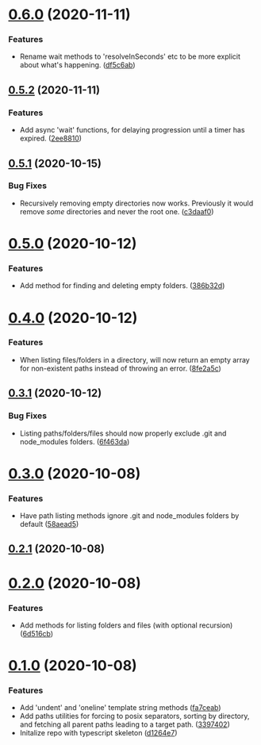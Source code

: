 # [0.6.0](https://github.com/bscotch/node-util/compare/v0.5.2...v0.6.0) (2020-11-11)


### Features

* Rename wait methods to 'resolveInSeconds' etc to be more explicit about what's happening. ([df5c6ab](https://github.com/bscotch/node-util/commit/df5c6abd41c4c60587e26d4a8e9f3fde04c67cea))



## [0.5.2](https://github.com/bscotch/node-util/compare/v0.5.1...v0.5.2) (2020-11-11)


### Features

* Add async 'wait' functions, for delaying progression until a timer has expired. ([2ee8810](https://github.com/bscotch/node-util/commit/2ee8810e0de36a562a40fcd0926e02760bc1abb1))



## [0.5.1](https://github.com/bscotch/node-util/compare/v0.5.0...v0.5.1) (2020-10-15)


### Bug Fixes

* Recursively removing empty directories now works. Previously it would remove *some* directories and never the root one. ([c3daaf0](https://github.com/bscotch/node-util/commit/c3daaf06330e0d9a7d2c1f61ad5adcbee846bdf0))



# [0.5.0](https://github.com/bscotch/node-util/compare/v0.4.0...v0.5.0) (2020-10-12)


### Features

* Add method for finding and deleting empty folders. ([386b32d](https://github.com/bscotch/node-util/commit/386b32dac671386a931dd837bb08d70c78e53e35))



# [0.4.0](https://github.com/bscotch/node-util/compare/v0.3.1...v0.4.0) (2020-10-12)


### Features

* When listing files/folders in a directory, will now return an empty array for non-existent paths instead of throwing an error. ([8fe2a5c](https://github.com/bscotch/node-util/commit/8fe2a5cad9b59f4ba64549874670bc238d4149c7))



## [0.3.1](https://github.com/bscotch/node-util/compare/v0.3.0...v0.3.1) (2020-10-12)


### Bug Fixes

* Listing paths/folders/files should now properly exclude .git and node_modules folders. ([6f463da](https://github.com/bscotch/node-util/commit/6f463da1630cf0dea518c4659ca7e6316b70e65a))



# [0.3.0](https://github.com/bscotch/node-util/compare/v0.2.1...v0.3.0) (2020-10-08)


### Features

* Have path listing methods ignore .git and node_modules folders by default ([58aead5](https://github.com/bscotch/node-util/commit/58aead5f9afaa596a6569aa68962abf2253daabc))



## [0.2.1](https://github.com/bscotch/node-util/compare/v0.2.0...v0.2.1) (2020-10-08)



# [0.2.0](https://github.com/bscotch/node-util/compare/v0.1.0...v0.2.0) (2020-10-08)


### Features

* Add methods for listing folders and files (with optional recursion) ([6d516cb](https://github.com/bscotch/node-util/commit/6d516cb786dc5e53f674f5b71353a21cc12407d6))



# [0.1.0](https://github.com/bscotch/node-util/compare/d1264e78319521c9667206330a9aaa36fa82e1a5...v0.1.0) (2020-10-08)


### Features

* Add 'undent' and 'oneline' template string methods ([fa7ceab](https://github.com/bscotch/node-util/commit/fa7ceab3eb92a07fadeb14947622425183e5c85e))
* Add paths utilities for forcing to posix separators, sorting by directory, and fetching all parent paths leading to a target path. ([3397402](https://github.com/bscotch/node-util/commit/33974024df9ab43dac4d40b25555eb9f88467921))
* Initalize repo with typescript skeleton ([d1264e7](https://github.com/bscotch/node-util/commit/d1264e78319521c9667206330a9aaa36fa82e1a5))



